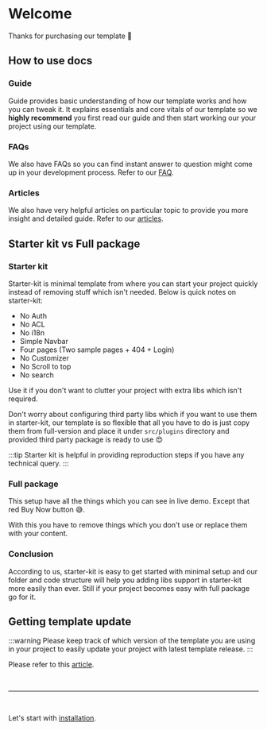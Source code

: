 # Welcome

Thanks for purchasing our template 🙂

## How to use docs

### Guide

Guide provides basic understanding of how our template works and how you can tweak it. It explains essentials and core vitals of our template so we **highly recommend** you first read our guide and then start working our your project using our template.

### FAQs

We also have FAQs so you can find instant answer to question might come up in your development process. Refer to our [FAQ](../faq/).

### Articles

We also have very helpful articles on particular topic to provide you more insight and detailed guide. Refer to our [articles](../articles/).

## Starter kit vs Full package

### Starter kit

Starter-kit is minimal template from where you can start your project quickly instead of removing stuff which isn't needed. Below is quick notes on starter-kit:

- No Auth
- No ACL
- No i18n
- Simple Navbar
- Four pages (Two sample pages + 404 + Login)
- No Customizer
- No Scroll to top
- No search

Use it if you don't want to clutter your project with extra libs which isn't required.

Don't worry about configuring third party libs which if you want to use them in starter-kit, our template is so flexible that all you have to do is just copy them from full-version and place it under `src/plugins` directory and provided third party package is ready to use 😍

:::tip
Starter kit is helpful in providing reproduction steps if you have any technical query.
:::

### Full package

This setup have all the things which you can see in live demo. Except that red Buy Now button 😅.

With this you have to remove things which you don't use or replace them with your content.

### Conclusion

According to us, starter-kit is easy to get started with minimal setup and our folder and code structure will help you adding libs support in starter-kit more easily than ever. Still if your project becomes easy with full package go for it.

## Getting template update

:::warning
Please keep track of which version of the template you are using in your project to easily update your project with latest template release.
:::

Please refer to this [article](/articles/how-to-update-template-to-latest-version.md).

<br>

---

<br>

Let's start with [installation](/guide/installation.md).
